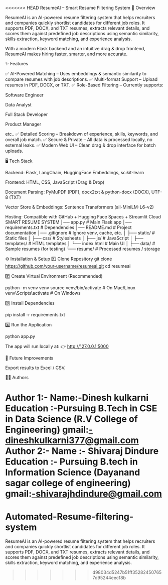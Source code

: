<<<<<<< HEAD
ResumeAI – Smart Resume Filtering System
📌 Overview

ResumeAI is an AI-powered resume filtering system that helps recruiters and companies quickly shortlist candidates for different job roles.
It supports PDF, DOCX, and TXT resumes, extracts relevant details, and scores them against predefined job descriptions using semantic similarity, skills extraction, keyword matching, and experience analysis.

With a modern Flask backend and an intuitive drag & drop frontend, ResumeAI makes hiring faster, smarter, and more accurate.

✨ Features

✅ AI-Powered Matching – Uses embeddings & semantic similarity to compare resumes with job descriptions.
✅ Multi-format Support – Upload resumes in PDF, DOCX, or TXT.
✅ Role-Based Filtering – Currently supports:

Software Engineer

Data Analyst

Full Stack Developer

Product Manager

etc..
✅ Detailed Scoring – Breakdown of experience, skills, keywords, and overall job match.
✅ Secure & Private – All data is processed locally, no external leaks.
✅ Modern Web UI – Clean drag & drop interface for batch uploads.

🖥️ Tech Stack

Backend: Flask, LangChain, HuggingFace Embeddings, scikit-learn

Frontend: HTML, CSS, JavaScript (Drag & Drop)

Document Parsing: PyMuPDF (PDF), docx2txt & python-docx (DOCX), UTF-8 (TXT)

Vector Store & Embeddings: Sentence Transformers (all-MiniLM-L6-v2)

Hosting: Compatible with GitHub + Hugging Face Spaces + Streamlit Cloud
SMART RESUME SYSTEM
│── app.py                # Main Flask app
│── requirements.txt       # Dependencies
│── README.md              # Project documentation
│── .gitignore             # Ignore venv, cache, etc.
│
├── static/                # Static files
│   ├── css/               # Stylesheets
│   ├── js/                # JavaScript
│
├── templates/             # HTML templates
│   └── index.html         # Main UI
│
├── data/                  # Sample resumes (for testing)
└── resume/                # Processed resumes / storage

⚙️ Installation & Setup
1️⃣ Clone Repository
git clone https://github.com/your-username/resumeai.git
cd resumeai

2️⃣ Create Virtual Environment (Recommended)

python -m venv venv
source venv/bin/activate   # On Mac/Linux
venv\Scripts\activate      # On Windows

3️⃣ Install Dependencies

pip install -r requirements.txt

4️⃣ Run the Application

python app.py

The app will run locally at:
👉 http://127.0.0.1:5000

📌 Future Improvements

Export results to Excel / CSV.

👨‍💻 Authors

Author 1:-
Name:-Dinesh kulkarni
Education :-Pursuing  B.Tech in CSE in Data Science (R.V College of Engineering)
gmail:-dineshkulkarni377@gmail.com
Author 2:-
Name :- Shivaraj Dindure
Education :- Pursuing B.tech in Information Science (Dayanand sagar college of engineering)
gmail:-shivarajhdindure@gmail.com
=======
# Automated-Resume-filtering-system
ResumeAI is an AI-powered resume filtering system that helps recruiters and companies quickly shortlist candidates for different job roles. It supports PDF, DOCX, and TXT resumes, extracts relevant details, and scores them against predefined job descriptions using semantic similarity, skills extraction, keyword matching, and experience analysis.
>>>>>>> d98034d5247b51ff352824507657d95244eec18b
